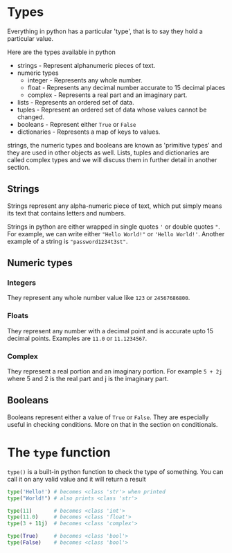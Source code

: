 # Types #
Everything in python has a particular 'type', that is to say they hold a particular value.

Here are the types available in python

- strings - Represent alphanumeric pieces of text.
- numeric types
  - integer - Represents any whole number. 
  - float - Represents any decimal number accurate to 15 decimal places
  - complex - Represents a real part and an imaginary part.
- lists - Represents an ordered set of data.
- tuples - Represent an ordered set of data whose values cannot be changed.
- booleans - Represent either `True` or `False`
- dictionaries - Represents a map of keys to values.

strings, the numeric types and booleans are known as 'primitive types' and they are used in other objects as well. Lists, tuples and dictionaries are called complex types and we will discuss them in further detail in another section.

## Strings ##
Strings represent any alpha-numeric piece of text, which put simply means its text that contains letters and numbers.

Strings in python are either wrapped in single quotes `'` or double quotes `"`. For example, we can write either `"Hello World!"` or `'Hello World!'`. Another example of a string is `"password1234t3st"`.

## Numeric types ##

### Integers ###
They represent any whole number value like `123` or `24567686800`.

### Floats ###
They represent any number with a decimal point and is accurate upto 15 decimal points. Examples are `11.0` or `11.1234567`.

### Complex ###
They represent a real portion and an imaginary portion. For example `5 + 2j` where 5 and 2 is the real part and j is the imaginary part.

## Booleans ##
Booleans represent either a value of `True` or `False`. They are especially useful in checking conditions. More on that in the section on conditionals.

# The `type` function #
`type()` is a built-in python function to check the type of something. You can call it on any valid value and it will return a result

```py
type('Hello!') # becomes <class 'str'> when printed
type("World!") # also prints <class 'str'>

type(11)       # becomes <class 'int'>
type(11.0)     # becomes <class 'float'>
type(3 + 11j)  # becomes <class 'complex'>

type(True)     # becomes <class 'bool'>
type(False)    # becomes <class 'bool'>
```
